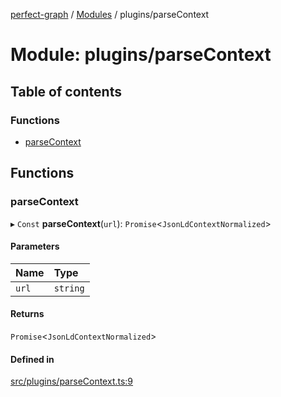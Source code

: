 [perfect-graph](../README.md) / [Modules](../modules.md) / plugins/parseContext

# Module: plugins/parseContext

## Table of contents

### Functions

- [parseContext](plugins_parseContext.md#parsecontext)

## Functions

### parseContext

▸ `Const` **parseContext**(`url`): `Promise`<`JsonLdContextNormalized`\>

#### Parameters

| Name | Type |
| :------ | :------ |
| `url` | `string` |

#### Returns

`Promise`<`JsonLdContextNormalized`\>

#### Defined in

[src/plugins/parseContext.ts:9](https://github.com/MaastrichtU-IDS/perfect-graph/blob/451d41e/src/plugins/parseContext.ts#L9)
